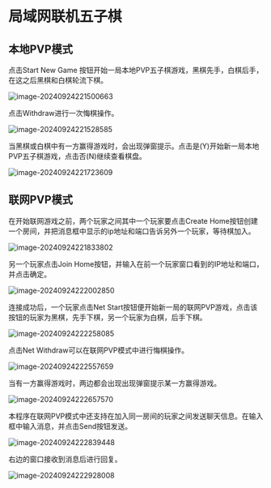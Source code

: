 # 局域网联机五子棋

   

## 本地PVP模式

点击Start New Game 按钮开始一局本地PVP五子棋游戏，黑棋先手，白棋后手，在这之后黑棋和白棋轮流下棋。

![image-20240924221500663](img\1.png)





点击Withdraw进行一次悔棋操作。

![image-20240924221528585](img/2.png)



当黑棋或白棋中有一方赢得游戏时，会出现弹窗提示。点击是(Y)开始新一局本地PVP五子棋游戏，点击否(N)继续查看棋盘。

![image-20240924221723609](img/4.png)

## 联网PVP模式

在开始联网游戏之前，两个玩家之间其中一个玩家要点击Create Home按钮创建一个房间，并把消息框中显示的ip地址和端口告诉另外一个玩家，等待棋加入。

![image-20240924221833802](img/5.png)



另一个玩家点击Join Home按钮，并输入在前一个玩家窗口看到的IP地址和端口，并点击确定。

![image-20240924222002850](img/6.png)



连接成功后，一个玩家点击Net Start按钮便开始新一局的联网PVP游戏，点击该按钮的玩家为黑棋，先手下棋，另一个玩家为白棋，后手下棋。



![image-20240924222258085](img/7.png)



点击Net Withdraw可以在联网PVP模式中进行悔棋操作。

![image-20240924222557659](img/9.png)



当有一方赢得游戏时，两边都会出现出现弹窗提示某一方赢得游戏。

![image-20240924222657570](img/10.png)



本程序在联网PVP模式中还支持在加入同一房间的玩家之间发送聊天信息。在输入框中输入消息，并点击Send按钮发送。

![image-20240924222839448](img/11.png)



右边的窗口接收到消息后进行回复。

![image-20240924222928008](img/13.png)
